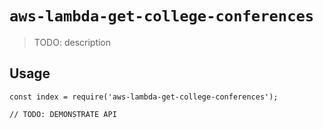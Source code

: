 # `aws-lambda-get-college-conferences`

> TODO: description

## Usage

```
const index = require('aws-lambda-get-college-conferences');

// TODO: DEMONSTRATE API
```
